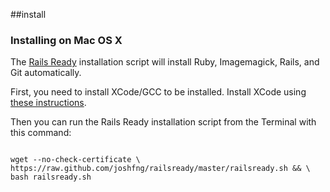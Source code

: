 ##install
### Installing on Mac OS X

The [Rails Ready][rails-ready] installation script will install Ruby, Imagemagick, Rails, and Git automatically.

[rails-ready]:https://github.com/joshfng/railsready


First, you need to install XCode/GCC to be installed.  Install XCode
using [these
instructions](http://installfest.railsbridge.org/installfest/install_xcode).

Then you can run the Rails Ready installation script from the Terminal with this command:

```text

wget --no-check-certificate \
https://raw.github.com/joshfng/railsready/master/railsready.sh && \
bash railsready.sh 
```
